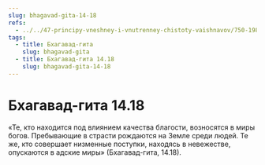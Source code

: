 ```yaml
---
slug: bhagavad-gita-14-18
refs:
  - ../../47-principy-vneshney-i-vnutrenney-chistoty-vaishnavov/750-1983-04-29-b-o-vazhnosti-soblyudeniya-reguliruyushhih-printsipov.md
tags:
  - title: Бхагавад-гита
    slug: bhagavad-gita
  - title: Бхагавад-гита 14.18
    slug: bhagavad-gita-14-18
---
```


# Бхагавад-гита 14.18

«Те, кто находится под влиянием качества благости, возносятся в миры богов. Пребывающие в страсти рождаются на Земле среди людей. Те же, кто совершает низменные поступки, находясь в невежестве, опускаются в адские миры» (Бхагавад-гита, 14.18).
